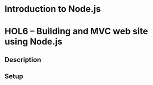 # Introduction to Node.js
# HOL6 – Building and MVC web site using Node.js
## Description

## Setup
